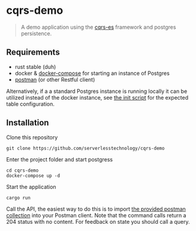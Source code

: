 # cqrs-demo

> A demo application using the [cqrs-es](https://github.com/serverlesstechnology/cqrs) framework
> and postgres persistence.

## Requirements
- rust stable (duh)
- docker & [docker-compose](https://docs.docker.com/compose/) for starting an instance of Postgres
- [postman](https://www.postman.com/) (or other Restful client)

Alternatively, if a a standard Postgres instance is running locally it can be utilized instead of the docker instance,
see [the init script](db/init.sql) for the expected table configuration. 
## Installation

Clone this repository

    git clone https://github.com/serverlesstechnology/cqrs-demo

Enter the project folder and start postgress

    cd cqrs-demo
    docker-compose up -d

Start the application

    cargo run

Call the API, the easiest way to do this is to import 
[the provided postman collection](cqrs-demo.postman_collection.json)
into your Postman client. Note that the command calls return a 204 status with no content. 
For feedback on state you should call a query.